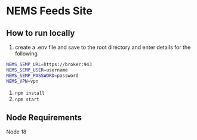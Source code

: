 # NEMS Feeds Site

## How to run locally

1. create a .env file and save to the root directory and enter details for the following

```sh
NEMS_SEMP_URL=https://broker:943
NEMS_SEMP_USER=username
NEMS_SEMP_PASSWORD=password
NEMS_VPN=vpn
```

1. `npm install`
1. `npm start`

## Node Requirements

Node 18
